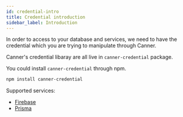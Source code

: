 ```yaml
---
id: credential-intro
title: Credential introduction
sidebar_label: Introduction
---
```


In order to access to your database and services, we need to have the credential which you are trying to manipulate through Canner.

Canner's credential libaray are all live in `canner-credential` package.

You could install `canner-credential` through npm.

```sh
npm install canner-credential
```

Supported services:

- [Firebase](credential-firebase)
- [Prisma](credential-prisma)